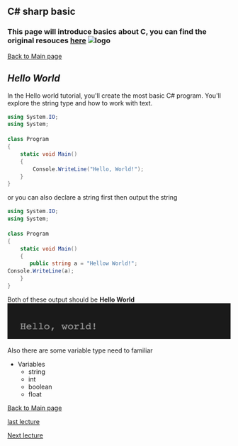 ## C# sharp basic 

### **This page will introduce basics about C, you can find the original resouces [here](https://docs.microsoft.com/en-us/dotnet/csharp/tutorials/intro-to-csharp/)** ![logo](https://i0.wp.com/www.respectability.org/wp-content/uploads/2017/10/Microsoft-logo.jpg?resize=768%2C576&ssl=1)

[Back to Main page](https://github.com/Dokidok1/new1000)




## *Hello World*

In the Hello world tutorial, you'll create the most basic C# program. You'll explore the string type and how to work with text.

```c#
using System.IO;
using System;

class Program
{
    static void Main()
    {
        Console.WriteLine("Hello, World!");
    }
}
```

or you can also declare a string first then output the string

```c#
using System.IO;
using System;

class Program
{
    static void Main()
    {
       public string a = "Hellow World!";
Console.WriteLine(a);
    }
}

```

Both of these output should be **Hello World**
![h](https://github.com/Dokidok1/new1000/blob/master/images/hellow.png)

Also there are some variable type need to familiar 
* Variables
    * string
    * int
    * boolean
    * float
    

   
[Back to Main page](https://github.com/Dokidok1/new1000)                             

[last lecture](https://github.com/Dokidok1/new1000/blob/master/md_files/me.md)

[Next lecture](https://github.com/Dokidok1/new1000/blob/master/md_files/c%23_class.md)
